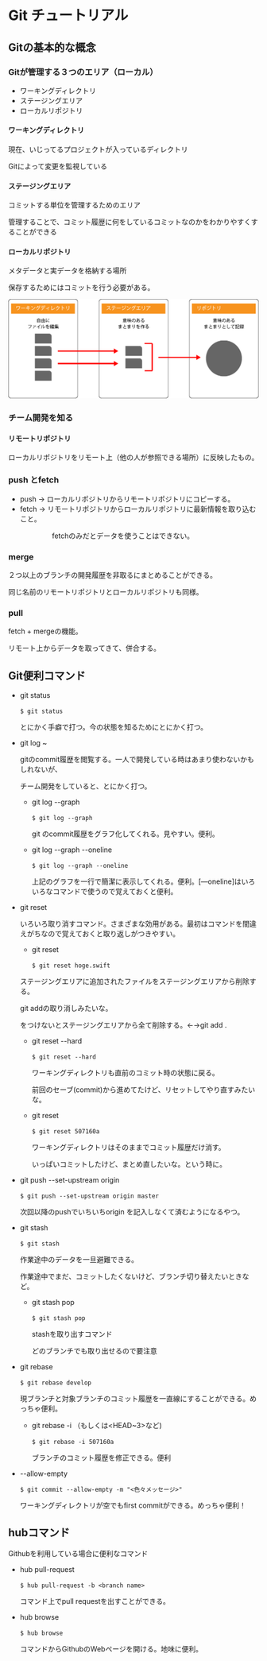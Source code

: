 # Git チュートリアル

## Gitの基本的な概念

### Gitが管理する３つのエリア（ローカル）

- ワーキングディレクトリ
- ステージングエリア
- ローカルリポジトリ



#### ワーキングディレクトリ

現在、いじってるプロジェクトが入っているディレクトリ

Gitによって変更を監視している



 #### ステージングエリア

コミットする単位を管理するためのエリア

管理することで、コミット履歴に何をしているコミットなのかをわかりやすくすることができる



#### ローカルリポジトリ

メタデータと実データを格納する場所

保存するためにはコミットを行う必要がある。



![git_local](git_images/git_local.png)



### チーム開発を知る

#### リモートリポジトリ

ローカルリポジトリをリモート上（他の人が参照できる場所）に反映したもの。



### push とfetch

- push   →   ローカルリポジトリからリモートリポジトリにコピーする。
- fetch  →   リモートリポジトリからローカルリポジトリに最新情報を取り込むこと。

　　　　　　  fetchのみだとデータを使うことはできない。



### merge

２つ以上のブランチの開発履歴を非取るにまとめることができる。

同じ名前のリモートリポジトリとローカルリポジトリも同様。



### pull 

fetch + mergeの機能。

リモート上からデータを取ってきて、併合する。



## Git便利コマンド

- git status

  `$ git status`

  とにかく手癖で打つ。今の状態を知るためにとにかく打つ。

- git log  ~

  gitのcommit履歴を閲覧する。一人で開発している時はあまり使わないかもしれないが、

  チーム開発をしていると、とにかく打つ。

  - git log --graph

    `$ git log --graph`

    git のcommit履歴をグラフ化してくれる。見やすい。便利。

  - git log --graph --oneline

     `$ git log --graph --oneline`

    上記のグラフを一行で簡潔に表示してくれる。便利。[—oneline]はいろいろなコマンドで使うので覚えておくと便利。

- git reset 

  いろいろ取り消すコマンド。さまざまな効用がある。最初はコマンドを間違えがちなので覚えておくと取り返しがつきやすい。

  - git reset <file name>

    `$ git reset hoge.swift`

  ステージングエリアに追加されたファイルをステージングエリアから削除する。

  git addの取り消しみたいな。

  <file name>をつけないとステージングエリアから全て削除する。←→git add .

  - git reset --hard

    `$ git reset --hard`

    ワーキングディレクトリも直前のコミット時の状態に戻る。

    前回のセーブ(commit)から進めてたけど、リセットしてやり直すみたいな。

  - git reset <commit id>

    `$ git reset 507160a`

    ワーキングディレクトリはそのままでコミット履歴だけ消す。

    いっぱいコミットしたけど、まとめ直したいな。という時に。

- git push --set-upstream origin <branch name>

  `$ git push --set-upstream origin master`

  次回以降のpushでいちいちorigin <branch name>を記入しなくて済むようになるやつ。

- git stash

  `$ git stash`

  作業途中のデータを一旦避難できる。

  作業途中でまだ、コミットしたくないけど、ブランチ切り替えたいときなど。

  - git stash pop

    `$ git stash pop`

    stashを取り出すコマンド

    どのブランチでも取り出せるので要注意

- git rebase <branch name>

  `$ git rebase develop`

  現ブランチと対象ブランチのコミット履歴を一直線にすることができる。めっちゃ便利。

  - git rebase -i <branch number>（もしくは<HEAD~3>など)

    `$ git rebase -i 507160a`

    ブランチのコミット履歴を修正できる。便利

- --allow-empty

  `$ git commit --allow-empty -m "<色々メッセージ>"`

  ワーキングディレクトリが空でもfirst commitができる。めっちゃ便利！

  

## hubコマンド

Githubを利用している場合に便利なコマンド

- hub pull-request

  `$ hub pull-request -b <branch name>`

  コマンド上でpull requestを出すことができる。

  

- hub browse

  `$ hub browse`

  コマンドからGithubのWebページを開ける。地味に便利。